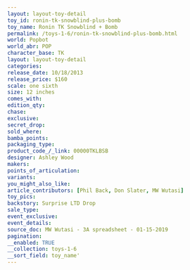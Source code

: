 ```yaml
---
layout: layout-toy-detail 
toy_id: ronin-tk-snowblind-plus-bomb
toy_name: Ronin TK Snowblind + Bomb
permalink: /toys-1-6/ronin-tk-snowblind-plus-bomb.html
world: Popbot
world_abr: POP
character_base: TK
layout: layout-toy-detail
categories: 
release_date: 10/18/2013
release_price: $160 
scale: one sixth
size: 12 inches
comes_with: 
edition_qty: 
chase: 
exclusive: 
secret_drop: 
sold_where: 
bamba_points: 
packaging_type: 
product_code_/_link: 00000TKLBSB
designer: Ashley Wood
makers: 
points_of_articulation: 
variants: 
you_might_also_like: 
article_contributors: [Phil Back, Don Slater, MW Wutasi]
toy_pics: 
backstory: Surprise LTD Drop
sale_type: 
event_exclusive: 
event_details: 
source_doc: MW Wutasi - 3A spreadsheet - 01-15-2019
pagination: 
__enabled: TRUE
__collection: toys-1-6
__sort_field: toy_name'
---
```

